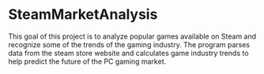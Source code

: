 # SteamMarketAnalysis
This goal of this project is to analyze popular games available on Steam and recognize some of the trends of the gaming industry. The program parses data from the steam store website and calculates game industry trends to help predict the future of the PC gaming market.
